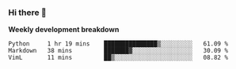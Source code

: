### Hi there 👋


**Weekly development breakdown**

<!--START_SECTION:waka-->
```text
Python     1 hr 19 mins    ███████████████▒░░░░░░░░░   61.09 % 
Markdown   38 mins         ███████▓░░░░░░░░░░░░░░░░░   30.09 % 
VimL       11 mins         ██▒░░░░░░░░░░░░░░░░░░░░░░   08.82 % 
```
<!--END_SECTION:waka-->
